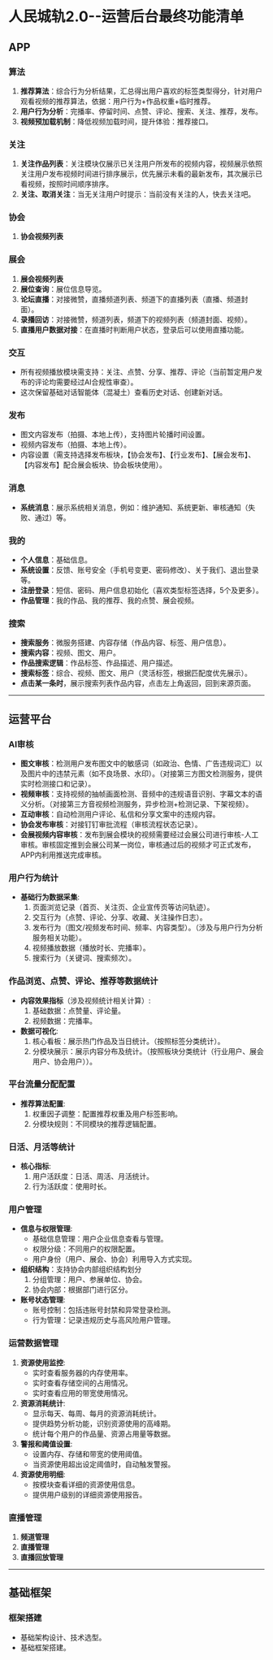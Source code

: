 # 人民城轨2.0--运营后台最终功能清单

## APP

### 算法
1.  **推荐算法**：综合行为分析结果，汇总得出用户喜欢的标签类型得分，针对用户观看视频的推荐算法，依据：用户行为+作品权重+临时推荐。
2.  **用户行为分析**：完播率、停留时间、点赞、评论、搜索、关注、推荐，发布。
3.  **视频预加载机制**：降低视频加载时间，提升体验：推荐接口。

### 关注
1.  **关注作品列表**：关注模块仅展示已关注用户所发布的视频内容，视频展示依照关注用户发布视频时间进行排序展示，优先展示未看的最新发布，其次展示已看视频，按照时间顺序排序。
2.  **关注、取消关注**：当无关注用户时提示：当前没有关注的人，快去关注吧。

### 协会
1.  **协会视频列表**

### 展会
1.  **展会视频列表**
2.  **展位查询**：展位信息导览。
3.  **论坛直播**：对接微赞，直播频道列表、频道下的直播列表（直播、频道封面）。
4.  **录播回访**：对接微赞，频道列表，频道下的视频列表（频道封面、视频）。
5.  **直播用户数据对接**：在直播时判断用户状态，登录后可以使用直播功能。

### 交互
- 所有视频播放模块需支持：关注、点赞、分享、推荐、评论（当前暂定用户发布的评论均需要经过AI合规性审查）。
- 这次保留基础对话智能体（混凝土）查看历史对话、创建新对话。

### 发布
- 图文内容发布（拍摄、本地上传），支持图片轮播时间设置。
- 视频内容发布（拍摄、本地上传）。
- 内容设置（需支持选择发布板块，【协会发布】、【行业发布】、【展会发布】、【内容发布】配合展会板块、协会板块使用）。

### 消息
- **系统消息**：展示系统相关消息，例如：维护通知、系统更新、审核通知（失败、通过）等。

### 我的
- **个人信息**：基础信息。
- **系统设置**：反馈、账号安全（手机号变更、密码修改）、关于我们、退出登录等。
- **注册登录**：短信、密码、用户信息初始化（喜欢类型标签选择，5个及更多）。
- **作品管理**：我的作品、我的推荐、我的点赞、展会视频。

### 搜索
- **搜索服务**：微服务搭建、内容存储（作品内容、标签、用户信息）。
- **搜索内容**：视频、图文、用户。
- **作品搜索逻辑**：作品标签、作品描述、用户描述。
- **搜索标签**：综合、视频、图文、用户（灵活标签，根据匹配度优先展示）。
- **点击某一条时**，展示搜索列表作品内容，点击左上角返回，回到来源页面。

---

## 运营平台

### AI审核
- **图文审核**：检测用户发布图文中的敏感词（如政治、色情、广告违规词汇）以及图片中的违禁元素（如不良场景、水印）。（对接第三方图文检测服务，提供实时检测接口和记录）。
- **视频审核**：支持视频的抽帧画面检测、音频中的违规语音识别、字幕文本的语义分析。（对接第三方音视频检测服务，异步检测+检测记录、下架视频）。
- **互动审核**：自动检测用户评论、私信和分享文案中的违规内容。
- **协会发布审核**：对接钉钉审批流程（审核流程状态记录）。
- **会展视频内容审核**：发布到展会模块的视频需要经过会展公司进行审核-人工审核。审核固定推到会展公司某一岗位，审核通过后的视频才可正式发布，APP内利用推送完成审核。

### 用户行为统计
- **基础行为数据采集**:
    1.  页面浏览记录（首页、关注页、企业宣传页等访问轨迹）。
    2.  交互行为（点赞、评论、分享、收藏、关注操作日志）。
    3.  发布行为（图文/视频发布时间、频率、内容类型）。（涉及与用户行为分析服务相关功能）。
    4.  视频播放数据（播放时长、完播率）。
    5.  搜索行为（关键词、搜索频次）。

### 作品浏览、点赞、评论、推荐等数据统计
- **内容效果指标**（涉及视频统计相关计算）:
    1.  基础数据：点赞量、评论量。
    2.  视频数据：完播率。
- **数据可视化**:
    1.  核心看板：展示热门作品及当日统计。（按照标签分类统计）。
    2.  分模块展示：展示内容分布及统计。（按照板块分类统计（行业用户、展会用户、协会用户））。

### 平台流量分配配置
- **推荐算法配置**:
    1.  权重因子调整：配置推荐权重及用户标签影响。
    2.  分模块规则：不同模块的推荐逻辑配置。

### 日活、月活等统计
- **核心指标**:
    1.  用户活跃度：日活、周活、月活统计。
    2.  行为活跃度：使用时长。

### 用户管理
- **信息与权限管理**:
    - 基础信息管理：用户企业信息查看与管理。
    - 权限分级：不同用户的权限配置。
    - 用户身份（用户、展会、协会）利用导入方式实现。
- **组织结构**：支持协会内部组织结构划分
    1.  分组管理：用户、参展单位、协会。
    2.  协会内部：根据部门进行区分。
- **账号状态管理**:
    - 账号控制：包括违账号封禁和异常登录检测。
    - 行为管理：记录违规历史与高风险用户管理。

### 运营数据管理
1.  **资源使用监控**:
    - 实时查看服务器的内存使用率。
    - 实时查看存储空间的占用情况。
    - 实时查看应用的带宽使用情况。
2.  **资源消耗统计**:
    - 显示每天、每周、每月的资源消耗统计。
    - 提供趋势分析功能，识别资源使用的高峰期。
    - 统计每个用户的作品量、资源占用量等数据。
3.  **警报和阈值设置**:
    - 设置内存、存储和带宽的使用阈值。
    - 当资源使用超出设定阈值时，自动触发警报。
4.  **资源使用明细**:
    - 按模块查看详细的资源使用信息。
    - 提供用户级别的详细资源使用报告。

### 直播管理
1.  **频道管理**
2.  **直播管理**
3.  **直播回放管理**

---

## 基础框架
### 框架搭建
- 基础架构设计、技术选型。
- 基础框架搭建。
